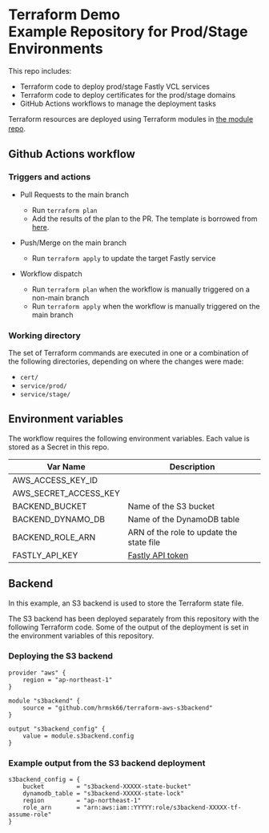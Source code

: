 # Terraform Demo<br>Example Repository for Prod/Stage Environments

This repo includes:

- Terraform code to deploy prod/stage Fastly VCL services
- Terraform code to deploy certificates for the prod/stage domains
- GitHub Actions workflows to manage the deployment tasks

Terraform resources are deployed using Terraform modules in [the module repo](https://github.com/hkakehashi/tfdemo-modules).　

## Github Actions workflow

### Triggers and actions

- Pull Requests to the main branch

  - Run `terraform plan`
  - Add the results of the plan to the PR. The template is borrowed from [here](https://learn.hashicorp.com/tutorials/terraform/github-actions).

- Push/Merge on the main branch

  - Run `terraform apply` to update the target Fastly service

- Workflow dispatch

  - Run `terraform plan` when the workflow is manually triggered on a non-main branch
  - Run `terraform apply` when the workflow is manually triggered on the main branch

### Working directory

The set of Terraform commands are executed in one or a combination of the following directories, depending on where the changes were made:

- `cert/`
- `service/prod/`
- `service/stage/`

## Environment variables

The workflow requires the following environment variables.
Each value is stored as a Secret in this repo.

| Var Name              | Description                                                                          |
| --------------------- | ------------------------------------------------------------------------------------ |
| AWS_ACCESS_KEY_ID     |                                                                                      |
| AWS_SECRET_ACCESS_KEY |                                                                                      |
| BACKEND_BUCKET        | Name of the S3 bucket                                                                |
| BACKEND_DYNAMO_DB     | Name of the DynamoDB table                                                           |
| BACKEND_ROLE_ARN      | ARN of the role to update the state file                                             |
| FASTLY_API_KEY        | [Fastly API token](https://docs.fastly.com/en/guides/using-api-tokens?_fsi=fmEGPI4g) |

## Backend

In this example, an S3 backend is used to store the Terraform state file.

The S3 backend has been deployed separately from this repository with the following Terraform code. Some of the output of the deployment is set in the environment variables of this repository.

### Deploying the S3 backend

```
provider "aws" {
    region = "ap-northeast-1"
}

module "s3backend" {
    source = "github.com/hrmsk66/terraform-aws-s3backend"
}

output "s3backend_config" {
    value = module.s3backend.config
}
```

### Example output from the S3 backend deployment

```
s3backend_config = {
    bucket         = "s3backend-XXXXX-state-bucket"
    dynamodb_table = "s3backend-XXXXX-state-lock"
    region         = "ap-northeast-1"
    role_arn       = "arn:aws:iam::YYYYY:role/s3backend-XXXXX-tf-assume-role"
}
```
